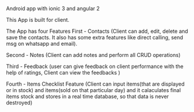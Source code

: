 Android app with ionic 3 and angular 2

This App is built for client.

The App has four Features
First - Contacts (Client can add, edit, delete and save the contacts. It also has some extra features like direct calling, send msg on                       whatsapp and email).

Second - Notes (Client can add notes and perform all CRUD operations)

Third - Feedback (user can give feedback on client performance with the help of ratings, Client can view the feedbacks )

Fourth - Items Checklist Feature (Client can input items(that are displayed or in stock) and items(sold on that particular day) and it calaculates final items stock and stores in a real time database, so that data is never destroyed)


